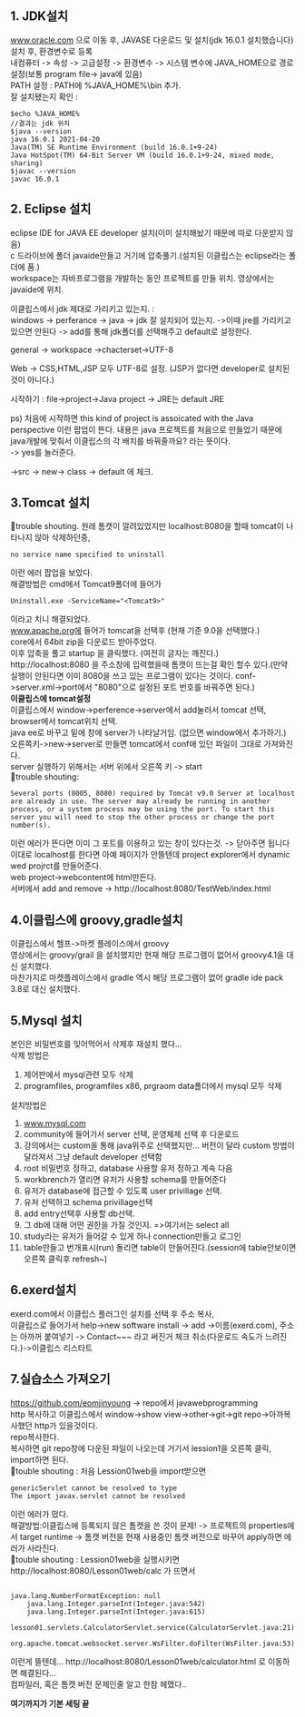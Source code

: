 ## 1. JDK설치  
www.oracle.com 으로 이동 후, JAVASE 다운로드 및 설치(jdk 16.0.1 설치했습니다)  
설치 후, 환경변수로 등록  
내컴퓨터 -> 속성 -> 고급설정 -> 환경변수 -> 시스템 변수에 JAVA_HOME으로 경로설정(보통 program file-> java에 있음)  
PATH 설정 : PATH에 %JAVA_HOME%\bin 추가.  
잘 설치됐는지 확인 : 
```
$echo %JAVA_HOME%
//결과는 jdk 위치
$java --version
java 16.0.1 2021-04-20
Java(TM) SE Runtime Environment (build 16.0.1+9-24)
Java HotSpot(TM) 64-Bit Server VM (build 16.0.1+9-24, mixed mode, sharing)
$javac --version
javac 16.0.1
```
## 2. Eclipse 설치  
eclipse IDE for JAVA EE developer 설치(이미 설치해놨기 때문에 따로 다운받지 않음)  
c 드라이브에 폴더 javaide만들고 거기에 압축풀기.(설치된 이클립스는 eclipse라는 폴더에 품.)   
workspace는 자바프로그램을 개발하는 동안 프로젝트를 만들 위치. 영상에서는 javaide에 위치.  
  
이클립스에서 jdk 제대로 가리키고 있는지. :  
windows -> perferance -> java -> jdk 잘 설치되어 있는지. ->이때 jre를 가리키고 있으면 안된다 -> add를 통해 jdk폴더를 선택해주고 default로 설정한다.  

general -> workspace ->chacterset->UTF-8  

Web -> CSS,HTML,JSP 모두 UTF-8로 설정. (JSP가 없다면 developer로 설치된것이 아니다.)  
  
시작하기 : file->project->Java project -> JRE는 default JRE  
  
ps) 처음에 시작하면 this kind of project is assoicated with the Java perspective 이런 팝업이 뜬다. 내용은 java 프로젝트를 처음으로 만들었기 때문에 java개발에 맞춰서 이클립스의 각 배치를 바꿔줄까요? 라는 뜻이다.  
  -> yes를 눌러준다.  
    
->src -> new-> class -> default 에 체크.  
## 3.Tomcat 설치 
🥕trouble shouting. 원래 톰캣이 깔려있었지만 localhost:8080을 할때 tomcat이 나타나지 않아 삭제하던중,
```
no service name specified to uninstall
```
이런 에러 팝업을 보았다.  
해결방법은 cmd에서 Tomcat9폴더에 들어가 
```
Uninstall.exe -ServiceName="<Tomcat9>" 
```
이라고 치니 해결되었다.  
www.apache.org에 들어가 tomcat을 선택후 (현재 기준 9.0을 선택했다.)  
core에서 64bit zip을 다운로드 받아주었다.  
이후 압축을 풀고 startup 을 클릭했다. (여전히 글자는 깨진다.)  
http://localhost:8080 을 주소창에 입력했을때 톰캣이 뜨는걸 확인 할수 있다.(만약 실행이 안된다면 이미 8080을 쓰고 있는 프로그램이 있다는 것이다. conf->server.xml->port에서 "8080"으로 설정된 포트 번호를 바꿔주면 된다.)  
**이클립스에 tomcat설정**  
이클립스에서 window->perference->server에서 add눌러서 tomcat 선택, browser에서 tomcat위치 선택.  
java ee로 바꾸고 밑에 창에 server가 나타날거임. (없으면 window에서 추가하기.)  
오른쪽키->new->server로 만들면 tomcat에서 conf애 있던 파일이 그대로 가져와진다.  
server 실행하기 위해서는 서버 위에서 오른쪽 키 -> start  
🥕trouble shouting:  
```
Several ports (8005, 8080) required by Tomcat v9.0 Server at localhost are already in use. The server may already be running in another process, or a system process may be using the port. To start this server you will need to stop the other process or change the port number(s).
```
이런 에러가 뜬다면 이미 그 포트를 이용하고 있는 창이 있다는것. -> 닫아주면 됩니다  
이대로 localhost를 한다면 아예 페이지가 안뜰텐데 project explorer에서 dynamic wed projrct를 만들어준다.   
web project->webcontent에 html만든다.  
서버에서 add and remove -> http://localhost:8080/TestWeb/index.html  
## 4.이클립스에 groovy,gradle설치  
이클립스에서 헬프->마켓 플레이스에서 groovy  
영상에서는 groovy/grail 을 설치했지만 현재 해당 프로그램이 없어서 groovy4.1을 대신 설치했다.  
마찬가지로 마켓플레이스에서 gradle 역시 해당 프로그램이 없어 gradle ide pack 3.8로 대신 설치했다.  
## 5.Mysql 설치  
본인은 비밀번호를 잊어먹어서 삭제후 재설치 했다...  
삭제 방법은   
1. 제어판에서 mysql관련 모두 삭제  
2. programfiles, programfiles x86, prgraom data폴더에서 mysql 모두 삭제  

설치방법은  
1. www.mysql.com 
2. community에 들어가서 server 선택, 운영체제 선택 후 다운로드
3. 강의에서는 custom을 통해 java위주로 선택했지만... 버전이 달라 custom 방법이 달라져서 그냥 default developer 선택함
4. root 비밀번호 정하고, database 사용할 유저 정하고 계속 다음
5. workbrench가 열리면 유저가 사용할 schema를 만들어준다
6. 유저가 database에 접근할 수 있도록 user privillage 선택. 
7. 유저 선택하고 schema privillage선택 
8. add entry선택후 사용할 db선택.
9. 그 db에 대해 어떤 권한을 가질 것인지. =>여기서는 select all 
10. study라는 유저가 들어갈 수 있게 하나 connection만들고 로그인 
11. table만들고 번개표시(run) 돌리면 table이 만들어진다.(session에 table안보이면 오른쪽 클릭후 refresh~)  

## 6.exerd설치  
exerd.com에서 이클립스 플러그인 설치를 선택 후 주소 복사,  
이클립스로 들어가서 help->new software install -> add ->이름(exerd.com), 주소는 아까꺼 붙여넣기 -> Contact~~~ 라고 써진거 체크 취소(다운로드 속도가 느려진다.)->이클립스 리스타트  
## 7.실습소스 가져오기  
https://github.com/eomjinyoung -> repo에서 javawebprogramming  
http 복사하고 이클립스에서 window->show view->other->git->git repo->아까복사했던 http가 있을것이다.  
repo복사한다.  
복사하면 git repo창에 다운된 파일이 나오는데 거기서 lession1을 오른쪽 클릭, import하면 된다.  
🥕touble shouting : 처음 Lession01web을 import받으면 
```
genericServlet cannot be resolved to type
The import javax.servlet cannot be resolved 
```
이런 에러가 떴다.  
해결방법:이클립스에 등록되지 않은 톰캣을 쓴 것이 문제! -> 프로젝트의 properties에서 target runtime -> 톰캣 버전을 현재 사용중인 톰캣 버전으로 바꾸어 apply하면 에러가 사라진다.  
🥕touble shouting : Lession01web을 실행시키면 http://localhost:8080/Lesson01web/calc 가 뜨면서 
```

java.lang.NumberFormatException: null
	java.lang.Integer.parseInt(Integer.java:542)
	java.lang.Integer.parseInt(Integer.java:615)
	lesson01.servlets.CalculatorServlet.service(CalculatorServlet.java:21)
	org.apache.tomcat.websocket.server.WsFilter.doFilter(WsFilter.java:53)

```
이런게 뜰텐데... http://localhost:8080/Lesson01web/calculator.html 로 이동하면 해결된다...  
컴파일러, 혹은 톰캣 버전 문제인줄 알고 한참 헤맸다..  

**여기까지가 기본 세팅 끝**








  
